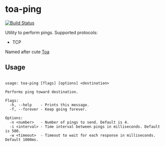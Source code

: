 # toa-ping

[![Build Status](https://travis-ci.org/DoumanAsh/toa-ping.svg?branch=master)](https://travis-ci.org/DoumanAsh/toa-ping)

Utility to perform pings.
Supported protocols:
* TCP

Named after cute [Toa](https://vndb.org/c34928)

## Usage

```

usage: toa-ping [flags] [options] <destination>

Performs ping toward destination.

Flags:
  -h, --help    - Prints this message.
  -f, --forever - Keep going forever.

Options:
  -n <number>   - Number of pings to send. Default is 4.
  -i <interval> - Time interval between pings in milliseconds. Default is 500.
  -w <timeout>  - Timeout to wait for each response in milliseconds. Default 1000ms.
```
